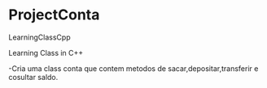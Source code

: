 # ProjectConta
LearningClassCpp

Learning Class in C++

-Cria uma class conta que contem metodos de sacar,depositar,transferir e cosultar saldo.
